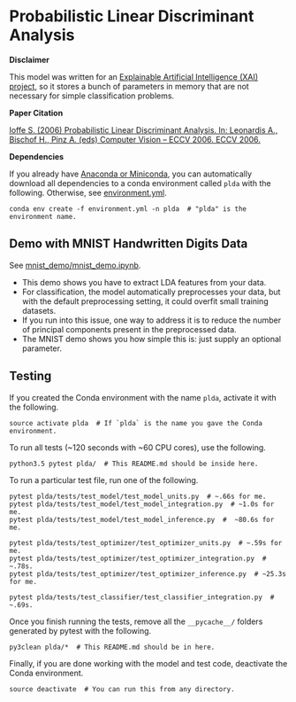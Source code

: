 # Probabilistic Linear Discriminant Analysis

__Disclaimer__

This model was written for
 an [Explainable Artificial Intelligence (XAI) project](
     http://shaftolab.com/people.html), 
 so it stores a bunch of parameters in memory that 
 are not necessary for simple classification problems.

__Paper Citation__

[Ioffe S. (2006) Probabilistic Linear Discriminant Analysis. 
 In: Leonardis A., Bischof H., Pinz A. (eds) Computer Vision – ECCV 2006. 
 ECCV 2006.](
 https://link.springer.com/chapter/10.1007/11744085_41)

__Dependencies__

If you already have 
 [Anaconda or Miniconda](
  https://conda.io/docs/user-guide/install/index.html),
 you can automatically download all dependencies to a conda environment 
 called `plda` with the following. 
Otherwise, see [environment.yml](./environment.yml).

``` shell
conda env create -f environment.yml -n plda  # "plda" is the environment name.
```

## Demo with MNIST Handwritten Digits Data
See [mnist_demo/mnist_demo.ipynb](
     ./mnist_demo/mnist_demo.ipynb).
- This demo shows you have to extract LDA features from your data.
- For classification, 
   the model automatically preprocesses your data, 
   but with the default preprocessing setting, 
   it could overfit small training datasets.
- If you run into this issue, 
   one way to address it is to reduce the number of principal components 
   present in the preprocessed data.
- The MNIST demo shows you how simple this is: 
   just supply an optional parameter.

## Testing
If you created the Conda environment with the name `plda`, 
 activate it with the following.
``` shell
source activate plda  # If `plda` is the name you gave the Conda environment.
```

To run all tests (~120 seconds with ~60 CPU cores), use the following.
``` shell
python3.5 pytest plda/  # This README.md should be inside here.
```

To run a particular test file, run one of the following.
``` shell
pytest plda/tests/test_model/test_model_units.py  # ~.66s for me.
pytest plda/tests/test_model/test_model_integration.py  # ~1.0s for me.
pytest plda/tests/test_model/test_model_inference.py  #  ~80.6s for me.

pytest plda/tests/test_optimizer/test_optimizer_units.py  # ~.59s for me.
pytest plda/tests/test_optimizer/test_optimizer_integration.py  # ~.78s.
pytest plda/tests/test_optimizer/test_optimizer_inference.py  # ~25.3s for me.

pytest plda/tests/test_classifier/test_classifier_integration.py  # ~.69s.
```

Once you finish running the tests, 
 remove all the `__pycache__/` folders generated by pytest with the following.
``` shell
py3clean plda/*  # This README.md should be in here.
```

Finally, if you are done working with the model and test code, 
 deactivate the Conda environment.
```
source deactivate  # You can run this from any directory.
```
